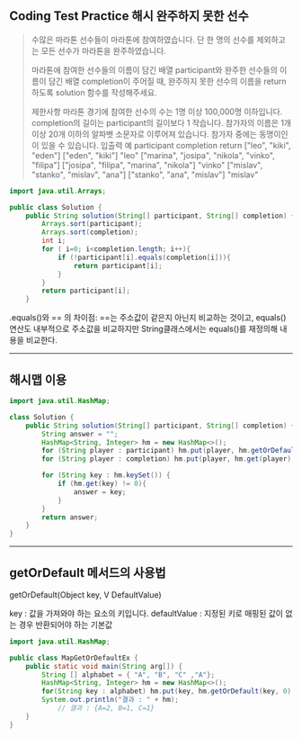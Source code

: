 ## Coding Test Practice 해시 완주하지 못한 선수
>수많은 마라톤 선수들이 마라톤에 참여하였습니다. 단 한 명의 선수를 제외하고는 모든 선수가 마라톤을 완주하였습니다. <br>
>
>마라톤에 참여한 선수들의 이름이 담긴 배열 participant와 완주한 선수들의 이름이 담긴 배열 completion이 주어질 때, 완주하지 못한 선수의 이름을 return 하도록 solution 함수를 작성해주세요. <br>
>
>제한사항
>마라톤 경기에 참여한 선수의 수는 1명 이상 100,000명 이하입니다.
>completion의 길이는 participant의 길이보다 1 작습니다.
>참가자의 이름은 1개 이상 20개 이하의 알파벳 소문자로 이루어져 있습니다.
>참가자 중에는 동명이인이 있을 수 있습니다.
>입출력 예
>participant	completion	return
>["leo", "kiki", "eden"]	["eden", "kiki"]	"leo"
>["marina", "josipa", "nikola", "vinko", "filipa"]	["josipa", "filipa", "marina", "nikola"]	"vinko"
>["mislav", "stanko", "mislav", "ana"]	["stanko", "ana", "mislav"]	"mislav"


```java
import java.util.Arrays;

public class Solution {
    public String solution(String[] participant, String[] completion) {
        Arrays.sort(participant);
        Arrays.sort(completion);
        int i;
        for ( i=0; i<completion.length; i++){
            if (!participant[i].equals(completion[i])){
                return participant[i];
            }
        }
        return participant[i];
    }
```

.equals()와 == 의 차이점:
==는 주소값이 같은지 아닌지 비교하는 것이고, equals()연산도 내부적으로 주소값을 비교하지만 String클래스에서는 equals()를 재정의해 내용을 비교한다.


***

## 해시맵 이용

```java
import java.util.HashMap;

class Solution {
    public String solution(String[] participant, String[] completion) {
        String answer = "";
        HashMap<String, Integer> hm = new HashMap<>();
        for (String player : participant) hm.put(player, hm.getOrDefault(player, 0) + 1);
        for (String player : completion) hm.put(player, hm.get(player) - 1);

        for (String key : hm.keySet()) {
            if (hm.get(key) != 0){
                answer = key;
            }
        }
        return answer;
    }
}
```
***

 ## getOrDefault 메서드의 사용법
 getOrDefault(Object key, V DefaultValue)

key : 값을 가져와야 하는 요소의 키입니다.
defaultValue : 지정된 키로 매핑된 값이 없는 경우 반환되어야 하는 기본값
 
```java
import java.util.HashMap;

public class MapGetOrDefaultEx {
	public static void main(String arg[]) {
		String [] alphabet = { "A", "B", "C" ,"A"};
		HashMap<String, Integer> hm = new HashMap<>();
		for(String key : alphabet) hm.put(key, hm.getOrDefault(key, 0) + 1);
		System.out.println("결과 : " + hm);
        	// 결과 : {A=2, B=1, C=1}
	}
}
```
